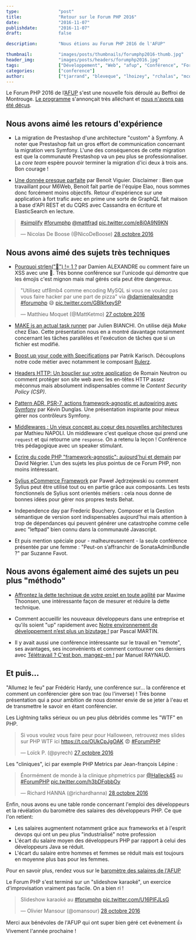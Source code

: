 ```yaml
---
type:               "post"
title:              "Retour sur le Forum PHP 2016"
date:               "2016-11-07"
publishdate:        "2016-11-07"
draft:              false

description:        "Nous étions au Forum PHP 2016 de l'AFUP"

thumbnail:          "images/posts/thumbnails/forumphp2016-thumb.jpg"
header_img:         "images/posts/headers/forumphp2016.jpg"
tags:               ["Développement", "Web", "afup", "Conférence", "ForumPHP"]
categories:         ["conference"]
author:             ["tjarrand", "bleveque", "lhoizey", "rchalas", "mcolin", "bviguier", "rhanna", "xgorse", "ndievart"]
---
```


Le Forum PHP 2016 de l’[AFUP](http://afup.org) s'est une nouvelle fois déroulé au Beffroi de Montrouge. [Le programme](http://event.afup.org/forum-php-2016/programme/) s'annonçait très alléchant et [nous n'avons pas été déçus](https://joind.in/event/forum-php-2016/schedule/list).

## Nous avons aimé les retours d'expérience

- La migration de Prestashop d'une architecture "custom" à Symfony.
A noter que Prestashop fait un gros effort de communication concernant la migration vers Symfony.
L'une des conséquences de cette migration est que la communauté Prestashop va un peu plus se professionnaliser.
La *core team* espère pouvoir terminer la migration d'ici deux à trois ans. Bon courage !

- [Une donnée presque parfaite](http://b-viguier.github.io/downloads/talks/ForumPhp-Une-Donne%CC%81e-Presque-Parfaite.pdf) par Benoit Viguier.
Disclaimer : Bien que travaillant pour M6Web, Benoit fait partie de l'équipe Elao, nous sommes donc forcément moins objectifs.
Retour d'expérience sur une application à fort trafic avec en prime une sorte de GraphQL fait maison à base d'API REST et du CQRS avec Cassandra en écriture et ElasticSearch en lecture.

<blockquote class="twitter-tweet" data-lang="fr"><p lang="und" dir="ltr"><a href="https://twitter.com/hashtag/simplify?src=hash">#simplify</a> <a href="https://twitter.com/hashtag/forumphp?src=hash">#forumphp</a> <a href="https://twitter.com/mattfrad">@mattfrad</a> <a href="https://t.co/e8j0A9N9KN">pic.twitter.com/e8j0A9N9KN</a></p>&mdash; Nicolas De Boose (@NicoDeBoose) <a href="https://twitter.com/NicoDeBoose/status/791945041459634176">28 octobre 2016</a></blockquote>

## Nous avons aimé des sujets très techniques

- [Pourquoi strlen("🌮") != 1 ?](https://jolicode.github.io/unicode-conf) par Damien ALEXANDRE ou comment faire un XSS avec une 🍕.
Très bonne conférence sur l'unicode qui démontre que les émojis c'est mignon mais mal gérés cela peut être dangereux.

<blockquote class="twitter-tweet" data-lang="fr"><p lang="fr" dir="ltr">&quot;Utilisez utf8mb4 comme encoding MySQL si vous ne voulez pas vous faire hacker par une part de pizza&quot; via <a href="https://twitter.com/damienalexandre">@damienalexandre</a>  <a href="https://twitter.com/hashtag/forumphp?src=hash">#forumphp</a> 😅 <a href="https://t.co/GBlkfxeySP">pic.twitter.com/GBlkfxeySP</a></p>&mdash; Matthieu Moquet (@MattKetmo) <a href="https://twitter.com/MattKetmo/status/791657024031432706">27 octobre 2016</a></blockquote>

- [MAKE is an actual task runner](https://speakerdeck.com/jubianchi/make-is-an-actual-task-runner) par Julien BIANCHI.
On utilise déjà *Make* chez Elao. Cette présentation nous en a montré davantage notamment concernant les tâches parallèles et l'exécution de tâches que si un fichier est modifié.

- [Boost up your code with Specifications](https://slides.pixelart.at/2016-10-28/forumphp/specifications/) par Patrik Karisch. Découplons notre code métier avec notamment le composant [Rulerz](https://github.com/K-Phoen/rulerz).

- [Headers HTTP: Un bouclier sur votre application](https://speakerdeck.com/romain/headers-http-un-bouclier-sur-votre-application) de Romain Neutron
ou comment protéger son site web avec les en-têtes HTTP assez méconnus mais absolument indispensables comme le *Content Security Policy (CSP)*.

- [Pattern ADR, PSR-7, actions framework-agnostic et autowiring avec Symfony](https://dunglas.fr/2016/10/slides-forum-php-create-symfony-apps-as-quickly-as-with-laravel-and-keep-your-code-framework-agnostic/) par Kévin Dunglas.
Une présentation inspirante pour mieux gérer nos contrôleurs Symfony.

- [Middlewares : Un vieux concept au coeur des nouvelles architectures](http://mnapoli.fr/presentations/forumphp-middlewares/#1) par Mathieu NAPOLI. Un middleware c'est quelque chose qui prend une `request` et qui retourne une `response`. On a retenu la leçon ! Conférence très pédagogique avec un speaker stimulant.

- [Ecrire du code PHP "framework-agnostic": aujourd'hui et demain](https://thecodingmachine.github.io/forumphp2016talk/) par David Négrier. L'un des sujets les plus pointus de ce Forum PHP, non moins intéressant.

- [Sylius eCommerce Framework](http://sylius.org/) par Paweł Jędrzejewski ou comment Sylius peut être utilisé tout ou en partie grâce aux composants.
Les tests fonctionnels de Sylius sont orientés métiers : cela nous donne de bonnes idées pour gérer nos propres tests Behat.

- Independence day par Frederic Bouchery. Composer et la Gestion sémantique de version sont indispensables aujourd'hui mais attention à trop de dépendances qui peuvent générer une catastrophe comme celle avec "leftpad" bien connu dans la communauté Javascript.

- Et puis mention spéciale pour - malheureusement - la seule conférence présentée par une femme : "Peut-on s’affranchir de SonataAdminBundle ?" par Suzanne Favot.

## Nous avons également aimé des sujets un peu plus "méthodo"

- [Affrontez la dette technique de votre projet en toute agilité](http://slides.com/maximethoonsen/agile-technical-debt-forum-php) par Maxime Thoonsen, une intéressante façon de mesurer et réduire la dette technique.

- Comment accueillir les nouveaux développeurs dans une entreprise et qu'ils soient "up" rapidement avec [Notre environnement de développement n’est plus un bizutage !](https://blog.pascal-martin.fr/public/slides-notre-environnement-de-developpement-nest-plus-un-bizutage-forum-php-2016/) par Pascal MARTIN.

- Il y avait aussi une conférence intéressante sur le travail en "remote", ses avantages, ses inconvénients et comment contourner ces derniers avec [Télétravail ? C'est bon, mangez-en !](http://raynaud.io/slides/remote) par Manuel RAYNAUD.

## Et puis...

"Allumez le feu" par Frédéric Hardy, une conférence sur... la conférence et comment un conférencier gère son trac (ou l'inverse) !
Très bonne présentation qui a pour ambition de nous donner envie de se jeter à l'eau et de transmettre le savoir en étant conférencier.

Les Lightning talks sérieux ou un peu plus débridés comme les "WTF" en PHP.

<blockquote class="twitter-tweet" data-lang="fr"><p lang="fr" dir="ltr">Si vous voulez vous faire peur pour Halloween, retrouvez mes slides sur PHP WTF ici <a href="https://t.co/OUkCpJgOAK">https://t.co/OUkCpJgOAK</a> 😨 <a href="https://twitter.com/hashtag/ForumPHP?src=hash">#ForumPHP</a></p>&mdash; Loïck P. (@pyrech) <a href="https://twitter.com/pyrech/status/791667201107460096">27 octobre 2016</a></blockquote>

Les "cliniques", ici par exemple PHP Metrics par Jean-françois Lépine :

<blockquote class="twitter-tweet" data-lang="fr"><p lang="fr" dir="ltr">Énormément de monde à la clinique phpmetrics par <a href="https://twitter.com/Halleck45">@Halleck45</a>  au <a href="https://twitter.com/hashtag/ForumPHP?src=hash">#ForumPHP</a> <a href="https://t.co/h3bDFqbbOy">pic.twitter.com/h3bDFqbbOy</a></p>&mdash; Richard HANNA (@richardhanna) <a href="https://twitter.com/richardhanna/status/791972248324337668">28 octobre 2016</a></blockquote>

Enfin, nous avons eu une table ronde concernant l'emploi des développeurs et la révélation du baromètre des salaires des développeurs PHP. Ce que l'on retient:
- Les salaires augmentent notamment grâce aux frameworks et à l'esprit devops qui ont un peu plus "industrialisé" notre profession
- L'écart du salaire moyen des développeurs PHP par rapport à celui des développeurs Java se réduit.
- L'écart du salaire entre hommes et femmes se réduit mais est toujours en moyenne plus bas pour les femmes.

Pour en savoir plus, rendez vous sur le [baromètre des salaires de l'AFUP](http://barometre.afup.org)

Le Forum PHP s'est terminé sur un "slideshow karaoké", un exercice d'improvisation vraiment pas facile. On a bien ri !

<blockquote class="twitter-tweet" data-lang="fr"><p lang="ht" dir="ltr">Slideshow karaoké au <a href="https://twitter.com/hashtag/forumphp?src=hash">#forumphp</a> <a href="https://t.co/U16PIFJLsG">pic.twitter.com/U16PIFJLsG</a></p>&mdash; Olivier Mansour (@omansour) <a href="https://twitter.com/omansour/status/792024824260468736">28 octobre 2016</a></blockquote>

Merci aux bénévoles de l'AFUP qui ont super bien géré cet évènement 👍  Vivement l'année prochaine !

<script async src="//platform.twitter.com/widgets.js" charset="utf-8"></script>
